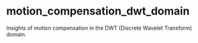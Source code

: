 # motion_compensation_dwt_domain
Insights of motion compensation in the DWT (Discrete Wavelet Transform) domain.
